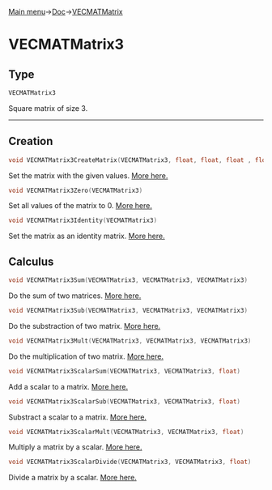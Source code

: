 [Main menu](../../Readme.md)->[Doc](../VECMATKit.md)->[VECMATMatrix](VECMATMatrix.md)

# **VECMATMatrix3**
## **Type**

```C
VECMATMatrix3
```
Square matrix of size 3.
_____________
## **Creation**

```C
void VECMATMatrix3CreateMatrix(VECMATMatrix3, float, float, float , float, float, float, float, float, float)
```
Set the matrix with the given values. [More here.](./functions/VECMATMatrix3/VECMATMatrix3CreateMatrix.md)

```C
void VECMATMatrix3Zero(VECMATMatrix3)
```
Set all values of the matrix to 0. [More here.](./functions/VECMATMatrix3/VECMATMatrix3Zero.md)


```C
void VECMATMatrix3Identity(VECMATMatrix3)
```
Set the matrix as an identity matrix. [More here.](./functions/VECMATMatrix3/VECMATMatrix3Identity.md)

## **Calculus**
```C
void VECMATMatrix3Sum(VECMATMatrix3, VECMATMatrix3, VECMATMatrix3)
```
Do the sum of two matrices. [More here.](./functions/VECMATMatrix3/VECMATMatrix3Sum.md)

```C
void VECMATMatrix3Sub(VECMATMatrix3, VECMATMatrix3, VECMATMatrix3)
```
Do the substraction of two matrix. [More here.](./functions/VECMATMatrix3/VECMATMatrix3Sub.md)

```C
void VECMATMatrix3Mult(VECMATMatrix3, VECMATMatrix3, VECMATMatrix3)
```
Do the multiplication of two matrix. [More here.](./functions/VECMATMatrix3/VECMATMatrix3Sub.md)

```C
void VECMATMatrix3ScalarSum(VECMATMatrix3, VECMATMatrix3, float)
```
Add a scalar to a matrix. [More here.](./functions/VECMATMatrix3/VECMATMatrix3ScalarSum.md)

```C
void VECMATMatrix3ScalarSub(VECMATMatrix3, VECMATMatrix3, float)
```
Substract a scalar to a matrix. [More here.](./functions/VECMATVector3/VECMATMatrix3ScalarSub.md)

```C
void VECMATMatrix3ScalarMult(VECMATMatrix3, VECMATMatrix3, float)
````
Multiply a matrix by a scalar. [More here.](./functions/VECMATMatrix3/VECMATMatrix3ScalarMult.md)

```C
void VECMATMatrix3ScalarDivide(VECMATMatrix3, VECMATMatrix3, float)
```
Divide a matrix by a scalar. [More here.](./functions/VECMATMatrix3/VECMATMatrix3ScalarDivide.md)
